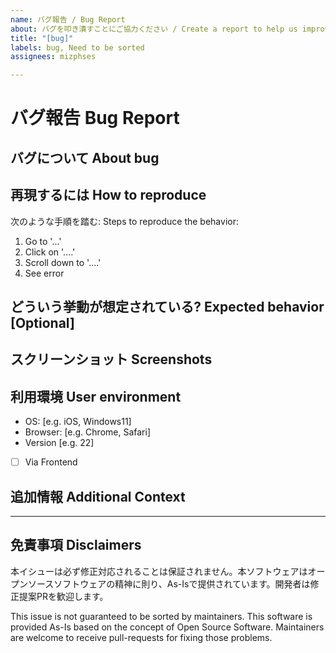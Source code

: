 ```yaml
---
name: バグ報告 / Bug Report
about: バグを叩き潰すことにご協力ください / Create a report to help us improve
title: "[bug]"
labels: bug, Need to be sorted
assignees: mizphses

---
```


# バグ報告 Bug Report
##  バグについて About bug
<!-- どんなバグか教えてください -->
<!-- A clear and concise description of what the bug is. -->

## 再現するには How to reproduce
次のような手順を踏む: Steps to reproduce the behavior:
<!-- 以下は消して書き換えてよいが、再現方法は必ず記してください。 -->
<!-- You may delete following, but please write how to by yourself -->
1. Go to '...' 
2. Click on '....'
3. Scroll down to '....'
4. See error

## どういう挙動が想定されている? Expected behavior [Optional]
<!-- どういう挙動をしていれば良いか、書けたら書いてください。 -->
<!-- A clear and concise description of what you expected to happen. -->

## スクリーンショット Screenshots
<!-- あると問題の特定がしやすいです。Chrome開発者ツールのネットワークタブとかでもいいです。 -->
<!-- If applicable, add screenshots to help explain your problem. You may use network tab on chrome. -->

## 利用環境 User environment
 - OS: [e.g. iOS, Windows11]
 - Browser: [e.g. Chrome, Safari]
 - Version [e.g. 22]
 - [ ] Via Frontend

## 追加情報 Additional Context
<!-- 上記には該当しないが有用そうな追加情報等があればお願いします。 -->
<!-- Add any other context about the problem here. -->


---
## 免責事項 Disclaimers
本イシューは必ず修正対応されることは保証されません。本ソフトウェアはオープンソースソフトウェアの精神に則り、As-Isで提供されています。開発者は修正提案PRを歓迎します。

This issue is not guaranteed to be sorted by maintainers. This software is provided As-Is based on the concept of Open Source Software. Maintainers are welcome to receive pull-requests for fixing those problems.
